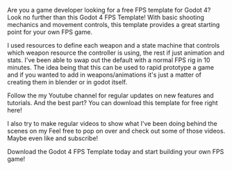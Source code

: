 Are you a game developer looking for a free FPS template for Godot 4? Look no further than this Godot 4 FPS Template! With basic shooting mechanics and movement controls, this template provides a great starting point for
your own FPS game.

I used resources to define each weapon and a state machine that controls which weapon resource the controller is using, the rest if just animation and stats. I've been able to swap out the default with a normal FPS rig in
10 minutes. The idea being that this can be used to rapid prototype a game and if you wanted to add in weapons/animations it's just a matter of creating them in blender or in godot itself.

Follow the my Youtube channel for regular updates on new features and tutorials. And the best part? You can download this template for free right here!

I also try to make regular videos to show what I've been doing behind the scenes on my Feel free to pop on over and check out some of those videos. Maybe even like and subscribe!

Download the Godot 4 FPS Template today and start building your own FPS game!
